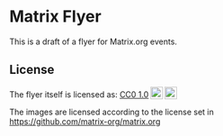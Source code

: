 # Matrix Flyer

This is a draft of a flyer for Matrix.org events.

## License

<p xmlns:cc="http://creativecommons.org/ns#" >The flyer itself is licensed as: <a href="http://creativecommons.org/publicdomain/zero/1.0?ref=chooser-v1" target="_blank" rel="license noopener noreferrer" style="display:inline-block;">CC0 1.0<img style="height:22px!important;margin-left:3px;vertical-align:text-bottom;" src="https://mirrors.creativecommons.org/presskit/icons/cc.svg?ref=chooser-v1"><img style="height:22px!important;margin-left:3px;vertical-align:text-bottom;" src="https://mirrors.creativecommons.org/presskit/icons/zero.svg?ref=chooser-v1"></a></p>

The images are licensed according to the license set in <https://github.com/matrix-org/matrix.org>
